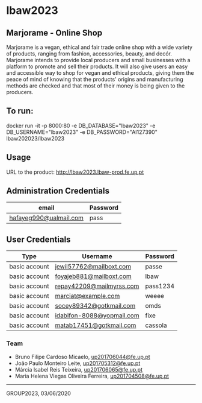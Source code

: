 # lbaw2023

## Marjorame - Online Shop

Marjorame is a vegan, ethical and fair trade online shop with a wide variety of products, ranging from fashion, accessories, beauty, and decór. Marjorame intends to provide local producers and small businesses with a platform to promote and sell their products. It will also give users an easy and accessible way to shop for vegan and ethical products, giving them the peace of mind of knowing that the products' origins and manufacturing methods are checked and that most of their money is being given to the producers.

## To run:

docker run -it -p 8000:80 -e DB_DATABASE="lbaw2023" -e DB_USERNAME="lbaw2023" -e DB_PASSWORD="AI127390" lbaw202023/lbaw2023 

## Usage

URL to the product: http://lbaw2023.lbaw-prod.fe.up.pt  

## Administration Credentials

| email| Password |
| -------- | -------- |
| hafayeg990@ualmail.com    | pass |

## User Credentials

| Type          | Username  | Password |
| ------------- | --------- | -------- |
| basic account | jewil57762@mailboxt.com | passe|
| basic account | foyajeb881@mailboxt.com | lbaw |
| basic account |repay42209@mailmyrss.com| pass1234|
| basic account |marciat@example.com | weeee|
| basic account |socey89342@gotkmail.com | omds|
| basic account |idabifon-8088@yopmail.com | fixe|
| basic account | matab17451@gotkmail.com | cassola|


### Team

* Bruno Filipe Cardoso Micaelo, up201706044@fe.up.pt 
* João Paulo Monteiro Leite, up201705312@fe.up.pt
* Márcia Isabel Reis Teixeira, up201706065@fe.up.pt
* Maria Helena Viegas Oliveira Ferreira, up201704508@fe.up.pt

***
GROUP2023, 03/06/2020